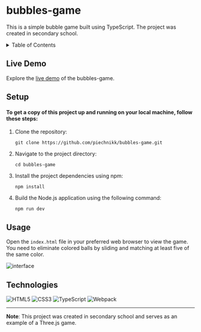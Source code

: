 # bubbles-game
This is a simple bubble game built using TypeScript. The project was created in secondary school.

<details>
  <summary>Table of Contents</summary>
  <ul>
    <li><a href="#live-demo">Live Demo</a></li>
    <li><a href="#setup">Setup</a></li>
    <li><a href="#usage">Usage</a></li>
    <li><a href="#technologies">Technologies</a></li>
  </ul>
</details>

## Live Demo

Explore the [live demo](https://piechnikk.github.io/bubbles-game/) of the bubbles-game.

## Setup

#### To get a copy of this project up and running on your local machine, follow these steps:

1. Clone the repository: 
    ```
    git clone https://github.com/piechnikk/bubbles-game.git
    ```
3. Navigate to the project directory: 
    ```
    cd bubbles-game
    ```
4. Install the project dependencies using npm:
    ```
    npm install
    ```
5. Build the Node.js application using the following command:
    ```
    npm run dev
    ```

## Usage

Open the `index.html` file in your preferred web browser to view the game. You need to eliminate colored balls by sliding and matching at least five of the same color.

![interface](https://github.com/piechnikk/bubbles-game/assets/51060535/8fc241ce-c30d-4479-91fe-c421b67e391f)

## Technologies

<div>
    <img src="https://img.shields.io/badge/HTML5-E34F26?style=for-the-badge&logo=html5&logoColor=white" alt="HTML5"> 
    <img src="https://img.shields.io/badge/CSS3-1572B6?style=for-the-badge&logo=css3&logoColor=white" alt="CSS3">
    <img src="https://img.shields.io/badge/TypeScript-007ACC?style=for-the-badge&logo=typescript&logoColor=white" alt="TypeScript">
    <img src="https://img.shields.io/badge/Webpack-8DD6F9?style=for-the-badge&logo=Webpack&logoColor=white" alt="Webpack">
</div>

---

**Note**: This project was created in secondary school and serves as an example of a Three.js game.
